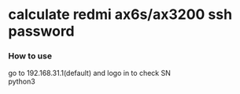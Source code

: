 # calculate redmi ax6s/ax3200 ssh password  

### How to use
go to 192.168.31.1(default) and logo in to check SN  
python3 
